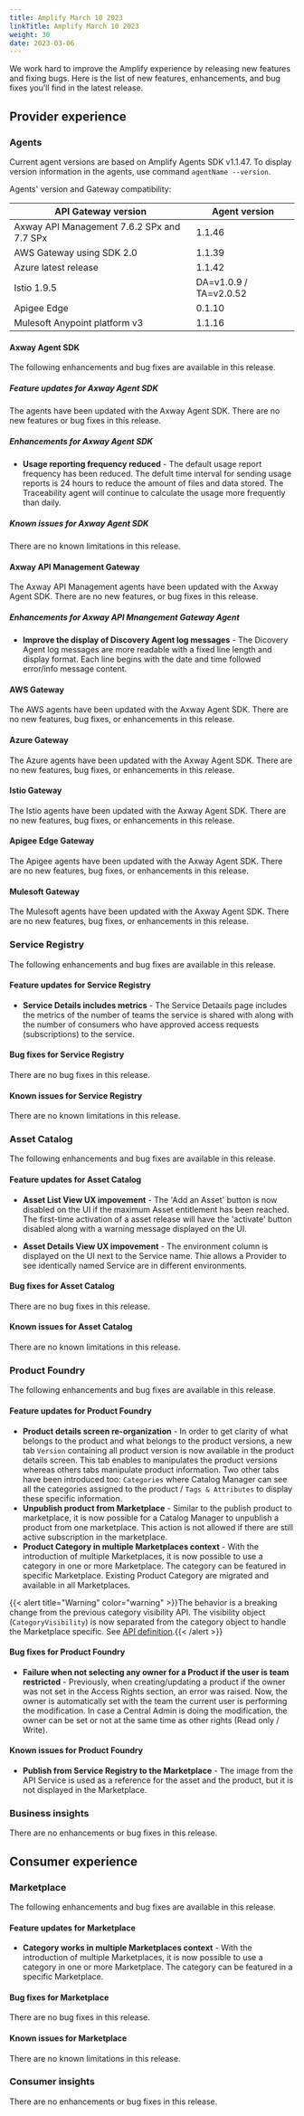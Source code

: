 ```yaml
---
title: Amplify March 10 2023
linkTitle: Amplify March 10 2023
weight: 30
date: 2023-03-06
---
```

We work hard to improve the Amplify experience by releasing new features and fixing bugs. Here is the list of new features, enhancements, and bug fixes you’ll find in the latest release.

## Provider experience

### Agents

Current agent versions are based on Amplify Agents SDK v1.1.47. To display version information in the agents, use command `agentName --version`.

Agents' version and Gateway compatibility:

| API Gateway version                        | Agent version          |
|--------------------------------------------|------------------------|
| Axway API Management 7.6.2 SPx and 7.7 SPx | 1.1.46                 |
| AWS Gateway using SDK 2.0                  | 1.1.39                 |
| Azure latest release                       | 1.1.42                 |
| Istio 1.9.5                                | DA=v1.0.9 / TA=v2.0.52 |
| Apigee Edge                                | 0.1.10                 |
| Mulesoft Anypoint platform v3              | 1.1.16                 |

#### Axway Agent SDK

The following enhancements and bug fixes are available in this release.

##### Feature updates for Axway Agent SDK

The agents have been updated with the Axway Agent SDK. There are no new features or bug fixes in this release.

##### Enhancements for Axway Agent SDK

* **Usage reporting frequency reduced** - The default usage report frequency has been reduced.  The defult time interval for sending usage reports is 24 hours to reduce the amount of files and data stored.  The Traceability agent will continue to calculate the usage more frequently than daily.

##### Known issues for Axway Agent SDK

There are no known limitations in this release.

#### Axway API Management Gateway

The Axway API Management agents have been updated with the Axway Agent SDK. There are no new features, or bug fixes in this release.

##### Enhancements for Axway API Mnangement Gateway Agent

* **Improve the display of Discovery Agent log messages** - The Dicovery Agent log messages are more readable with a fixed line length and display format.  Each line begins with the date and time followed error/info message content.

#### AWS Gateway

The AWS agents have been updated with the Axway Agent SDK. There are no new features, bug fixes, or enhancements in this release.

#### Azure Gateway

The Azure agents have been updated with the Axway Agent SDK. There are no new features, bug fixes, or enhancements in this release.

#### Istio Gateway

The Istio agents have been updated with the Axway Agent SDK. There are no new features, bug fixes, or enhancements in this release.

#### Apigee Edge Gateway

The Apigee agents have been updated with the Axway Agent SDK. There are no new features, bug fixes, or enhancements in this release.

#### Mulesoft Gateway

The Mulesoft agents have been updated with the Axway Agent SDK. There are no new features, bug fixes, or enhancements in this release.

### Service Registry

The following enhancements and bug fixes are available in this release.

#### Feature updates for Service Registry

* **Service Details includes metrics** - The Service Detaails page includes the metrics of the number of teams the service is shared with along with the number of consumers who have approved access requests (subscriptions) to the service.

#### Bug fixes for Service Registry

There are no bug fixes in this release.

#### Known issues for Service Registry

There are no known limitations in this release.

### Asset Catalog

The following enhancements and bug fixes are available in this release.

#### Feature updates for Asset Catalog

* **Asset List View UX impovement** - The 'Add an Asset' button is now disabled on the UI if the maximum Asset entitlement has been reached.   The first-time activation of a asset release will have the 'activate' button disabled along with a warning message displayed on the UI.  

* **Asset Details View UX impovement** - The environment column is displayed on the UI next to the Service name.  Thie allows a Provider to see identically named Service are in different environments.

#### Bug fixes for Asset Catalog

There are no bug fixes in this release.

#### Known issues for Asset Catalog

There are no known limitations in this release.

### Product Foundry

The following enhancements and bug fixes are available in this release.

#### Feature updates for Product Foundry

* **Product details screen re-organization** - In order to get clarity of what belongs to the product and what belongs to the product versions, a new tab `Version` containing all product version is now available in the product details screen. This tab enables to manipulates the product versions whereas others tabs manipulate product information. Two other tabs have been introduced too: `Categories` where Catalog Manager can see all the categories assigned to the product / `Tags & Attributes` to display these specific information.
* **Unpublish product from Marketplace** - Similar to the publish product to marketplace, it is now possible for a Catalog Manager to unpublish a product from one marketplace. This action is not allowed if there are still active subscription in the marketplace.
* **Product Category in multiple Marketplaces context** - With the introduction of multiple Marketplaces, it is now possible to use a category in one or more Marketplace. The category can be featured in specific Marketplace. Existing Product Category are migrated and available in all Marketplaces.

{{< alert title="Warning" color="warning" >}}The behavior is a breaking change from the previous category visibility API. The visibility object (`CategoryVisibility`) is now separated from the category object to handle the Marketplace specific. See [API definition](https://apicentral.axway.com/apis/docs).{{< /alert >}}

#### Bug fixes for Product Foundry

* **Failure when not selecting any owner for a Product if the user is team restricted** - Previously, when creating/updating a product if the owner was not set in the Access Rights section, an error was raised. Now, the owner is automatically set with the team the current user is performing the modification. In case a Central Admin is doing the modification, the owner can be set or not at the same time as other rights (Read only / Write).

#### Known issues for Product Foundry

* **Publish from Service Registry to the Marketplace** - The image from the API Service is used as a reference for the asset and the product, but it is not displayed in the Marketplace.

### Business insights

There are no enhancements or bug fixes in this release.

## Consumer experience

### Marketplace

The following enhancements and bug fixes are available in this release.

#### Feature updates for Marketplace

* **Category works in multiple Marketplaces context** - With the introduction of multiple Marketplaces, it is now possible to use a category in one or more Marketplace. The category can be featured in a specific Marketplace.

#### Bug fixes for Marketplace

There are no bug fixes in this release.

#### Known issues for Marketplace

There are no known limitations in this release.

### Consumer insights

There are no enhancements or bug fixes in this release.
